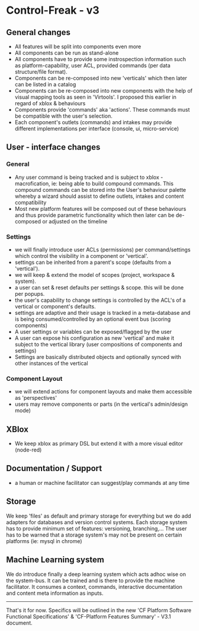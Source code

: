 # Control-Freak - v3

## General changes

- All features will be split into components even more 
- All components can be run as stand-alone
- All components have to provide some instrospection information such as platform-capability, user ACL, provided commands (per data structure/file format).
- Components can be re-composed into new 'verticals' which then later can be listed in a catalog
- Components can be re-composed into new components with the help of visual mapping tools as seen in 'Virtools'. I proposed this earlier in regard of xblox & behaviours
- Components provide 'commands' aka 'actions'. These commands must be compatible with the user's selection. 
- Each component's outlets (commands) and intakes may provide different implementations per interface (console, ui, micro-service)

## User - interface changes

### General

- Any user command is being tracked and is subject to xblox - macrofication, ie: being able to build compound commands. This compound commands can be stored into the User's behaviour palette whereby a wizard should assist to define outlets, intakes and content compatibility
- Most new platform features will be composed out of these behaviours and thus provide parametric functionality which then later can be de-composed or adjusted on the timeline

### Settings

- we will finally introduce user ACLs (permissions) per command/settings which control the visibility in a component or 'vertical'.
- settings can be inherited from a parent's scope (defaults from a 'vertical').
- we will keep & extend the model of scopes (project, workspace & system).
- a user can set & reset defaults per settings & scope. this will be done per popups.
- the user's capability to change settings is controlled by the ACL's of a vertical or component's defaults.
- settings are adaptive and their usage is tracked in a meta-database and is being consumed/controlled by an optional event bus (scoring components)
- A user settings or variables can be exposed/flagged by the user
- A user can expose his configuration as new 'vertical' and make it subject to the vertical library (user compositions of components and settings)
- Settings are basically distributed objects and optionally synced with other instances of the vertical

### Component Layout

- we will extend actions for component layouts and make them accessible as 'perspectives'
- users may remove components or parts (in the vertical's admin/design mode)

## XBlox

- We keep xblox as primary DSL but extend it with a more visual editor (node-red)

## Documentation / Support

- a human or machine facilitator can suggest/play commands at any time

## Storage

We keep 'files' as default and primary storage for everything but we do add adapters for databases and version control systems. Each storage system has to provide minimum set of features: versioning, branching,... The user has to be warned that a storage system's  may not be present on certain platforms (ie: mysql in chrome)

## Machine Learning system

We do introduce finally a deep learning system which acts adhoc wise on the system-bus. It can be trained and is there to provide  the machine facilitator. It consumes a context, commands, interactive documentation and content meta information as inputs. 

<hr/>

That's it for now. Specifics will be outlined in the new 'CF Platform Software Functional Specifications' & 'CF-Platform Features Summary' - V3.1 document.








